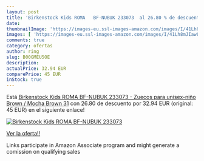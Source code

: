 ```yaml
---
layout: post
title: 'Birkenstock Kids ROMA   BF-NUBUK 233073  al 26.80 % de descuento'
date: 
thumbnailImage: 'https://images-eu.ssl-images-amazon.com/images/I/41Lh8mJIawL._SL200_.jpg'
images: [ 'https://images-eu.ssl-images-amazon.com/images/I/41Lh8mJIawL._SL200_.jpg' ]
comments: true
category: ofertas
author: ring
slug: B00GMEU5OE
description:
actualPrice: 32.94 EUR
comparePrice: 45 EUR
inStock: true
---
```


Está [Birkenstock Kids ROMA   BF-NUBUK 233073 - Zuecos para unisex-niño  Brown / Mocha Brown  31](https://www.amazon.es/dp/B00GMEU5OE/?tag=tolees-21) con 26.80 de descuento por 32.94 EUR (original: 45 EUR) en el siguiente enlace!

[![Birkenstock Kids ROMA   BF-NUBUK 233073 ](https://images-eu.ssl-images-amazon.com/images/I/41Lh8mJIawL._SL200_.jpg)](https://www.amazon.es/dp/B00GMEU5OE/?tag=tolees-21)

[Ver la oferta!!](https://www.amazon.es/dp/B00GMEU5OE/?tag=tolees-21)

Links participate in Amazon Associate program and might generate a comission on qualifying sales


